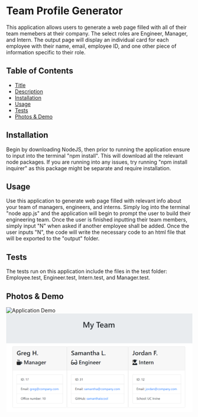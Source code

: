 # Team Profile Generator

This application allows users to generate a web page filled with all of their team memebers at their company. The select roles are Engineer, Manager, and Intern. The output page will display an individual card for each employee with their name, email, employee ID, and one other piece of information specific to their role. 

## Table of Contents

- [Title](#Title)
- [Description](#Description)
- [Installation](#Installation)
- [Usage](#Usage)
- [Tests](#Tests)
- [Photos & Demo](#Photos)

## Installation 

Begin by downloading NodeJS, then prior to running the application ensure to input into the terminal "npm install". This will download all the relevant node packages. If you are running into any issues, try running "npm install inquirer" as this package might be separate and require installation.

## Usage

Use this application to generate web page filled with relevant info about your team of managers, engineers, and interns. Simply log into the terminal "node app.js" and the application will begin to prompt the user to build their engineering team. Once the user is finished inputting their team members, simply input "N" when asked if another employee shall be added. Once the user inputs "N", the code will write the necessary code to an html file that will be exported to the "output" folder. 

## Tests

The tests run on this application include the files in the test folder: Employee.test, Engineer.test, Intern.test, and Manager.test.

## Photos & Demo

![Application Demo](https://drive.google.com/file/d/1-8oIcBs6QFImlgdGZWRSKRY_ENVQDp3Y/view)
![Team HTML](./Assets/teamhtml.PNG)
